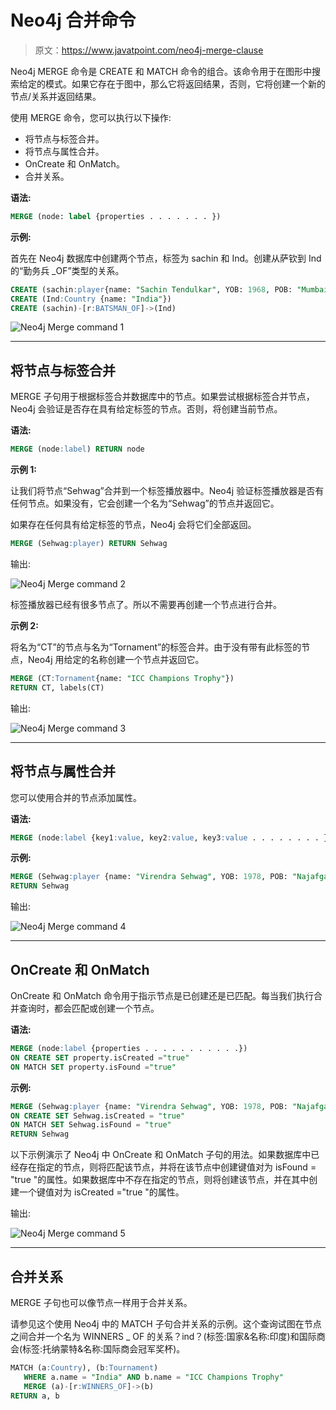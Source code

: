 # Neo4j 合并命令

> 原文：<https://www.javatpoint.com/neo4j-merge-clause>

Neo4j MERGE 命令是 CREATE 和 MATCH 命令的组合。该命令用于在图形中搜索给定的模式。如果它存在于图中，那么它将返回结果，否则，它将创建一个新的节点/关系并返回结果。

使用 MERGE 命令，您可以执行以下操作:

*   将节点与标签合并。
*   将节点与属性合并。
*   OnCreate 和 OnMatch。
*   合并关系。

**语法:**

```sql
MERGE (node: label {properties . . . . . . . }) 

```

**示例:**

首先在 Neo4j 数据库中创建两个节点，标签为 sachin 和 Ind。创建从萨钦到 Ind 的“勤务兵 _OF”类型的关系。

```sql
CREATE (sachin:player{name: "Sachin Tendulkar", YOB: 1968, POB: "Mumbai"}) 
CREATE (Ind:Country {name: "India"}) 
CREATE (sachin)-[r:BATSMAN_OF]->(Ind)

```

![Neo4j Merge command 1](img/d8551a91d5a895b40b229fdb17bc4408.png)

* * *

## 将节点与标签合并

MERGE 子句用于根据标签合并数据库中的节点。如果尝试根据标签合并节点，Neo4j 会验证是否存在具有给定标签的节点。否则，将创建当前节点。

**语法:**

```sql
MERGE (node:label) RETURN node 

```

**示例 1:**

让我们将节点“Sehwag”合并到一个标签播放器中。Neo4j 验证标签播放器是否有任何节点。如果没有，它会创建一个名为“Sehwag”的节点并返回它。

如果存在任何具有给定标签的节点，Neo4j 会将它们全部返回。

```sql
MERGE (Sehwag:player) RETURN Sehwag  

```

输出:

![Neo4j Merge command 2](img/f27de37aaa7bf7170319e05934349078.png)

标签播放器已经有很多节点了。所以不需要再创建一个节点进行合并。

**示例 2:**

将名为“CT”的节点与名为“Tornament”的标签合并。由于没有带有此标签的节点，Neo4j 用给定的名称创建一个节点并返回它。

```sql
MERGE (CT:Tornament{name: "ICC Champions Trophy"}) 
RETURN CT, labels(CT)

```

输出:

![Neo4j Merge command 3](img/2d1702dd418b7c9bf925d17aede3a10a.png)

* * *

## 将节点与属性合并

您可以使用合并的节点添加属性。

**语法:**

```sql
MERGE (node:label {key1:value, key2:value, key3:value . . . . . . . . }) 

```

**示例:**

```sql
MERGE (Sehwag:player {name: "Virendra Sehwag", YOB: 1978, POB: "Najafgarh"}) 
RETURN Sehwag

```

输出:

![Neo4j Merge command 4](img/943d41362cefbc1885a21ee5f6d80d39.png)

* * *

## OnCreate 和 OnMatch

OnCreate 和 OnMatch 命令用于指示节点是已创建还是已匹配。每当我们执行合并查询时，都会匹配或创建一个节点。

**语法:**

```sql
MERGE (node:label {properties . . . . . . . . . . .}) 
ON CREATE SET property.isCreated ="true" 
ON MATCH SET property.isFound ="true" 

```

**示例:**

```sql
MERGE (Sehwag:player {name: "Virendra Sehwag", YOB: 1978, POB: "Najafgarh"}) 
ON CREATE SET Sehwag.isCreated = "true" 
ON MATCH SET Sehwag.isFound = "true" 
RETURN Sehwag 

```

以下示例演示了 Neo4j 中 OnCreate 和 OnMatch 子句的用法。如果数据库中已经存在指定的节点，则将匹配该节点，并将在该节点中创建键值对为 isFound = "true "的属性。如果数据库中不存在指定的节点，则将创建该节点，并在其中创建一个键值对为 isCreated ="true "的属性。

输出:

![Neo4j Merge command 5](img/911ea84fabde527f9d44c46d61dcad5c.png)

* * *

## 合并关系

MERGE 子句也可以像节点一样用于合并关系。

请参见这个使用 Neo4j 中的 MATCH 子句合并关系的示例。这个查询试图在节点之间合并一个名为 WINNERS _ OF 的关系？ind？(标签:国家&名称:印度)和国际商会(标签:托纳蒙特&名称:国际商会冠军奖杯)。

```sql
MATCH (a:Country), (b:Tournament) 
   WHERE a.name = "India" AND b.name = "ICC Champions Trophy" 
   MERGE (a)-[r:WINNERS_OF]->(b) 
RETURN a, b

```